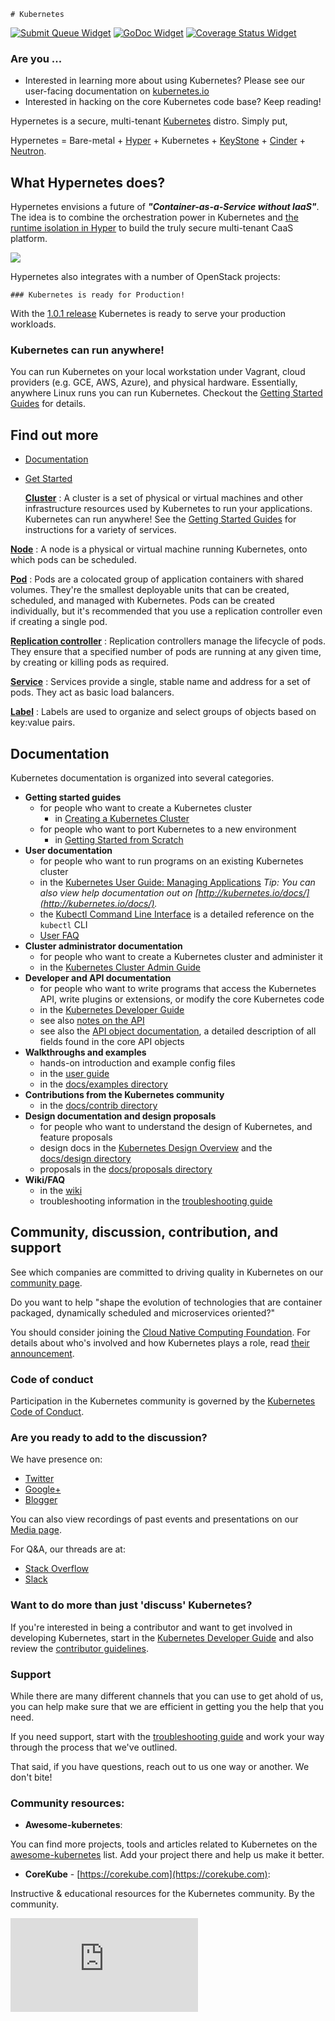     # Kubernetes

[![Submit Queue Widget]][Submit Queue] [![GoDoc Widget]][GoDoc] [![Coverage Status Widget]][Coverage Status]

[Submit Queue]: http://submit-queue.k8s.io/#/e2e
[Submit Queue Widget]: http://submit-queue.k8s.io/health.svg?v=1
[GoDoc]: https://godoc.org/k8s.io/kubernetes
[GoDoc Widget]: https://godoc.org/k8s.io/kubernetes?status.svg
[Coverage Status]: https://coveralls.io/r/kubernetes/kubernetes
[Coverage Status Widget]: https://coveralls.io/repos/kubernetes/kubernetes/badge.svg

### Are you ...

  * Interested in learning more about using Kubernetes?  Please see our user-facing documentation on [kubernetes.io](http://kubernetes.io)
  * Interested in hacking on the core Kubernetes code base?  Keep reading!

Hypernetes is a secure, multi-tenant [Kubernetes](http://kubernetes.io) distro. Simply put,

Hypernetes = Bare-metal + [Hyper](https://hyper.sh) + Kubernetes + [KeyStone](https://github.com/openstack/keystone) + [Cinder](https://github.com/openstack/cinder) + [Neutron](https://github.com/openstack/neutron).

## What Hypernetes does?

Hypernetes envisions a future of ***"Container-as-a-Service without IaaS"***. The idea is to combine the orchestration power in Kubernetes and [the runtime isolation in Hyper](https://hyper.sh/why-hyper.html) to build the truly secure multi-tenant CaaS platform.

![](https://trello-attachments.s3.amazonaws.com/55545e127c7cbe0ec5b82f2b/1660x705/895000bf0d7e25aee600d3cfaf0fd3f2/upload_10_19_2015_at_3_02_11_PM.png)

Hypernetes also integrates with a number of OpenStack projects:

    ### Kubernetes is ready for Production!

With the [1.0.1 release](https://github.com/kubernetes/kubernetes/releases/tag/v1.0.1) Kubernetes is ready to serve your production workloads.

### Kubernetes can run anywhere!

You can run Kubernetes on your local workstation under Vagrant, cloud providers (e.g. GCE, AWS, Azure), and physical hardware. Essentially, anywhere Linux runs you can run Kubernetes. Checkout the [Getting Started Guides](http://kubernetes.io/docs/getting-started-guides/) for details.

## Find out more

* [Documentation](https://github.com/hyperhq/hypernetes-book)
* [Get Started](https://github.com/hyperhq/hypernetes-book/blob/master/user-guide/user-guide.md)

    [**Cluster**](docs/admin/README.md)
: A cluster is a set of physical or virtual machines and other infrastructure resources used by Kubernetes to run your applications. Kubernetes can run anywhere! See the [Getting Started Guides](docs/getting-started-guides/) for instructions for a variety of services.

[**Node**](docs/admin/node.md)
: A node is a physical or virtual machine running Kubernetes, onto which pods can be scheduled.

[**Pod**](docs/user-guide/pods.md)
: Pods are a colocated group of application containers with shared volumes. They're the smallest deployable units that can be created, scheduled, and managed with Kubernetes. Pods can be created individually, but it's recommended that you use a replication controller even if creating a single pod.

[**Replication controller**](docs/user-guide/replication-controller.md)
: Replication controllers manage the lifecycle of pods. They ensure that a specified number of pods are running
at any given time, by creating or killing pods as required.

[**Service**](docs/user-guide/services.md)
: Services provide a single, stable name and address for a set of pods.
They act as basic load balancers.

[**Label**](docs/user-guide/labels.md)
: Labels are used to organize and select groups of objects based on key:value pairs.

## Documentation

Kubernetes documentation is organized into several categories.

  - **Getting started guides**
    - for people who want to create a Kubernetes cluster
      - in [Creating a Kubernetes Cluster](docs/getting-started-guides/README.md)
    - for people who want to port Kubernetes to a new environment
      - in [Getting Started from Scratch](docs/getting-started-guides/scratch.md)
  - **User documentation**
    - for people who want to run programs on an existing Kubernetes cluster
    - in the [Kubernetes User Guide: Managing Applications](docs/user-guide/README.md)
	*Tip: You can also view help documentation out on [http://kubernetes.io/docs/](http://kubernetes.io/docs/).*
    - the [Kubectl Command Line Interface](docs/user-guide/kubectl/kubectl.md) is a detailed reference on
      the `kubectl` CLI
    - [User FAQ](https://github.com/kubernetes/kubernetes/wiki/User-FAQ)
  - **Cluster administrator documentation**
    - for people who want to create a Kubernetes cluster and administer it
    - in the [Kubernetes Cluster Admin Guide](docs/admin/README.md)
  - **Developer and API documentation**
    - for people who want to write programs that access the Kubernetes API, write plugins
      or extensions, or modify the core Kubernetes code
    - in the [Kubernetes Developer Guide](docs/devel/README.md)
    - see also [notes on the API](docs/api.md)
    - see also the [API object documentation](docs/api-reference/README.md), a
      detailed description of all fields found in the core API objects
  - **Walkthroughs and examples**
    - hands-on introduction and example config files
    - in the [user guide](docs/user-guide/README.md#quick-walkthrough)
    - in the [docs/examples directory](examples/)
  - **Contributions from the Kubernetes community**
    - in the [docs/contrib directory](contrib/)
  - **Design documentation and design proposals**
    - for people who want to understand the design of Kubernetes, and feature proposals
    - design docs in the [Kubernetes Design Overview](docs/design/README.md) and the [docs/design directory](docs/design/)
    - proposals in the [docs/proposals directory](docs/proposals/)
  - **Wiki/FAQ**
    - in the [wiki](https://github.com/kubernetes/kubernetes/wiki)
    - troubleshooting information in the [troubleshooting guide](docs/troubleshooting.md)

## Community, discussion, contribution, and support

See which companies are committed to driving quality in Kubernetes on our [community page](http://kubernetes.io/community/).

Do you want to help "shape the evolution of technologies that are container packaged, dynamically scheduled and microservices oriented?"

You should consider joining the [Cloud Native Computing Foundation](https://cncf.io/about). For details about who's involved and how Kubernetes plays a role, read [their announcement](https://cncf.io/news/announcement/2015/07/new-cloud-native-computing-foundation-drive-alignment-among-container).

### Code of conduct

Participation in the Kubernetes community is governed by the [Kubernetes Code of Conduct](code-of-conduct.md).

### Are you ready to add to the discussion?

We have presence on:

 * [Twitter](https://twitter.com/kubernetesio)
 * [Google+](https://plus.google.com/u/0/b/116512812300813784482/116512812300813784482)
 * [Blogger](http://blog.kubernetes.io/)

You can also view recordings of past events and presentations on our [Media page](http://kubernetes.io/media/).

For Q&A, our threads are at:

 * [Stack Overflow](http://stackoverflow.com/questions/tagged/kubernetes)
 * [Slack](http://slack.k8s.io/)

### Want to do more than just 'discuss' Kubernetes?

If you're interested in being a contributor and want to get involved in developing Kubernetes, start in the [Kubernetes Developer Guide](docs/devel/README.md) and also review the [contributor guidelines](CONTRIBUTING.md).

### Support

While there are many different channels that you can use to get ahold of us, you can help make sure that we are efficient in getting you the help that you need.

If you need support, start with the [troubleshooting guide](docs/troubleshooting.md#getting-help) and work your way through the process that we've outlined.

That said, if you have questions, reach out to us one way or another.  We don't bite!

### Community resources:

* **Awesome-kubernetes**:

You can find more projects, tools and articles related to Kubernetes on the  [awesome-kubernetes](https://github.com/ramitsurana/awesome-kubernetes) list. Add your project there and help us make it better.

* **CoreKube** - [https://corekube.com](https://corekube.com):

Instructive & educational resources for the Kubernetes community. By the community.


[![Analytics](https://kubernetes-site.appspot.com/UA-36037335-10/GitHub/README.md?pixel)]()

